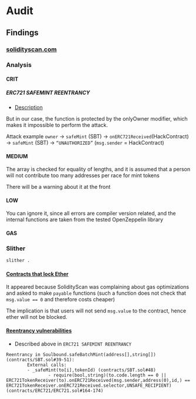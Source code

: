 # Audit

## Findings

### [solidityscan.com](solidityscan.com)

### Analysis

#### CRIT

##### ERC721 SAFEMINT REENTRANCY

- [Description](https://blocksecteam.medium.com/when-safemint-becomes-unsafe-lessons-from-the-hypebears-security-incident-2965209bda2a)

But in our case, the function is protected by the onlyOwner modifier, which makes it impossible to perform the attack.

Attack example
`owner` -> `safeMint` (SBT) -> `onERC721Received`(HackContract) -> `safeMint` (SBT) -> `“UNAUTHORIZED”` (`msg.sender` = HackContract)

#### MEDIUM

The array is checked for equality of lengths, and it is assumed that a person will not contribute too many addresses per race for mint tokens

There will be a warning about it at the front

#### LOW

You can ignore it, since all errors are compiler version related, and the internal functions are taken from the tested OpenZeppelin library

#### GAS

### Slither

```sh
slither .
```

#### [Contracts that lock Ether](https://github.com/crytic/slither/wiki/Detector-Documentation#contracts-that-lock-ether)

It appeared because SolidityScan was complaining about gas optimizations and asked to make `payable` functions (such a function does not check that `msg.value == 0` and therefore costs cheaper)

The implication is that users will not send `msg.value` to the contract, hence ether will not be blocked.

#### [Reentrancy vulnerabilities](https://github.com/crytic/slither/wiki/Detector-Documentation#reentrancy-vulnerabilities-1)

- Described above in `ERC721 SAFEMINT REENTRANCY`

```
Reentrancy in Soulbound.safeBatchMint(address[],string[]) (contracts/SBT.sol#39-51):
        External calls:
        - _safeMint(to[i],tokenId) (contracts/SBT.sol#48)
                - require(bool,string)(to.code.length == 0 || ERC721TokenReceiver(to).onERC721Received(msg.sender,address(0),id,) == ERC721TokenReceiver.onERC721Received.selector,UNSAFE_RECIPIENT) (contracts/ERC721/ERC721.sol#164-174)
```
